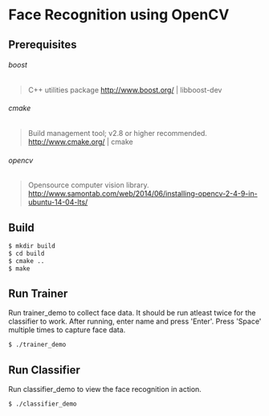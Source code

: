 Face Recognition using OpenCV
=================

Prerequisites
-------------
###### boost
> C++ utilities package
> http://www.boost.org/ | libboost-dev

###### cmake
> Build management tool; v2.8 or higher recommended.
> http://www.cmake.org/ | cmake

###### opencv
> Opensource computer vision library.
> http://www.samontab.com/web/2014/06/installing-opencv-2-4-9-in-ubuntu-14-04-lts/


Build
-----
```sh
$ mkdir build
$ cd build
$ cmake ..
$ make
```

Run Trainer
-----------
Run trainer_demo to collect face data. It should be run atleast twice for the classifier to work. After running, enter name and press 'Enter'. Press 'Space' multiple times to capture face data.
```sh
$ ./trainer_demo
```

Run Classifier
--------------
Run classifier_demo to view the face recognition in action.
```sh
$ ./classifier_demo
